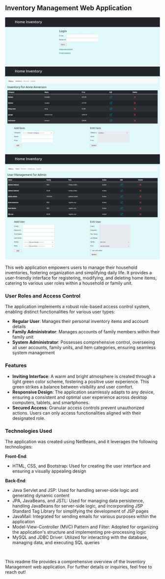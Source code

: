 ## Inventory Management Web Application

![main page](/img/main.png)
![inventory page](/img/user_inventory.png)
![admin page](/img/admin_inventory.png)

This web application empowers users to manage their household inventories, fostering organization and simplifying daily life. It provides a user-friendly interface for registering, modifying, and deleting home items, catering to various user roles within a household or family unit.

### User Roles and Access Control

The application implements a robust role-based access control system, enabling distinct functionalities for various user types:

- **Regular User**: Manages their personal inventory items and account details
- **Family Administrator**: Manages accounts of family members within their family unit
- **System Administrator**: Possesses comprehensive control, overseeing all user accounts, family units, and item categories, ensuring seamless system management

### Features

- **Inviting Interface**: A warm and bright atmosphere is created through a light green color scheme, fostering a positive user experience. This green strikes a balance between visibility and user comfort.
- **Responsive Design**: The application seamlessly adapts to any device, ensuring a consistent and optimal user experience across desktop computers, tablets, and smartphones.
- **Secured Access**: Granular access controls prevent unauthorized actions. Users can only access functionalities aligned with their designated role.

### Technologies Used

The application was created using NetBeans, and it leverages the following technologies:

**Front-End**:

- HTML, CSS, and Bootstrap: Used for creating the user interface and ensuring a visually appealing design

**Back-End**:

- Java Servlet and JSP: Used for handling server-side logic and generating dynamic content
- JPA, JavaBeans, and JSTL: Used for managing data persistence, handling JavaBeans for server-side logic, and incorporating JSP Standard Tag Library for simplifying the development of JSP pages
- JavaMail: Integrated for sending emails for various purposes within the application
- Model-View-Controller (MVC) Pattern and Filter: Adopted for organizing the application's structure and implementing pre-processing logic
- MySQL and JDBC Driver: Utilized for interacting with the database, managing data, and executing SQL queries

<br />

This readme file provides a comprehensive overview of the Inventory Management web application. For further details or inquiries, feel free to reach out!
